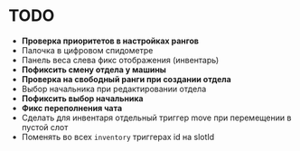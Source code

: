 # TODO

+ **Проверка приоритетов в настройках рангов**
+ Палочка в цифровом спидометре
+ Панель веса слева фикс отображения (инвентарь)
+ **Пофиксить смену отдела у машины**
+ **Проверка на свободный ранги при создании отдела**
+ Выбор начальника при редактировании отдела
+ **Пофиксить выбор начальника**
+ **Фикс переполнения чата**
+ Сделать для инвентаря отдельный триггер move при перемещении в пустой слот
+ Поменять во всех `inventory` триггерах id на slotId